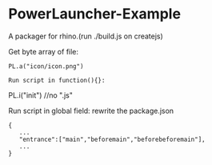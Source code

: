 # PowerLauncher-Example
A packager for rhino.(run ./build.js on createjs)

Get byte array of file:

```
PL.a("icon/icon.png") 

Run script in function(){}:

```
PL.i("init")  //no ".js"

Run script in global field:
rewrite the package.json
```
{
   ...
   "entrance":["main","beforemain","beforebeforemain"],
   ...
}



